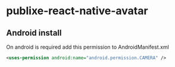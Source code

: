 # publixe-react-native-avatar

## Android install

On android is required add this permission to AndroidManifest.xml
```xml
<uses-permission android:name="android.permission.CAMERA" />
```

